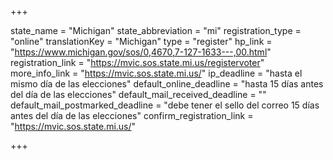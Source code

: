 +++

state_name = "Michigan"
state_abbreviation = "mi"
registration_type = "online"
translationKey = "Michigan"
type = "register"
hp_link = "https://www.michigan.gov/sos/0,4670,7-127-1633---,00.html"
registration_link = "https://mvic.sos.state.mi.us/registervoter"
more_info_link = "https://mvic.sos.state.mi.us/"
ip_deadline = "hasta el mismo día de las elecciones"
default_online_deadline = "hasta 15 días antes del día de las elecciones"
default_mail_received_deadline = ""
default_mail_postmarked_deadline = "debe tener el sello del correo 15 días antes del día de las elecciones"
confirm_registration_link = "https://mvic.sos.state.mi.us/"

+++